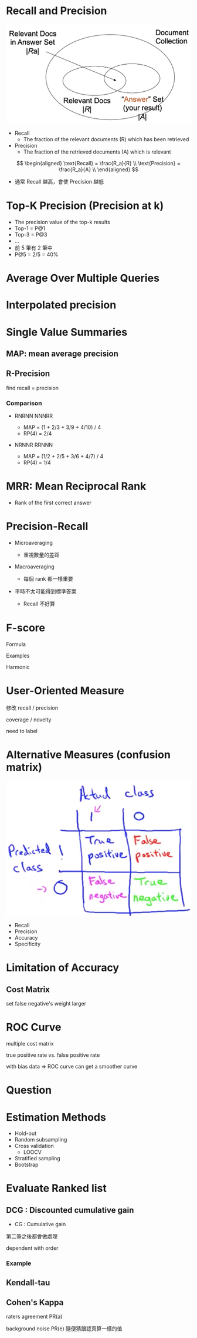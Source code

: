 # Recall and Precision

![](../.gitbook/assets/dm_recall_precision.png)

* Recall
  * The fraction of the relevant documents (R) which has been retrieved
* Precision
  * The fraction of the retrieved documents (A) which is relevant

$$
\begin{aligned}
\text{Recall} = \frac{R_a}{R} \\
\text{Precision} = \frac{R_a}{A} \\
\end{aligned}
$$

* 通常 Recall 越高，會使 Precision 越低

# Top-K Precision (Precision at k)

* The precision value of the top-k results
* Top-1 = P@1
* Top-3 = P@3
* ...
* 前 5 筆有 2 筆中
* P@5 = 2/5 = 40%

# Average Over Multiple Queries
# Interpolated precision

# Single Value Summaries


## MAP: mean average precision


## R-Precision

find recall = precision

### Comparison

* RNRNN NNNRR
  * MAP = (1 + 2/3 + 3/9 + 4/10) / 4
  * RP(4) = 2/4

* NRNNR RRNNN
  * MAP = (1/2 + 2/5 + 3/6 + 4/7) / 4
  * RP(4) = 1/4


# MRR: Mean Reciprocal Rank

* Rank of the first correct answer

# Precision-Recall

* Microaveraging
  * 重視數量的差距
* Macroaveraging
  * 每個 rank 都一樣重要

* 平時不太可能得到標準答案
  * Recall 不好算

# F-score

Formula

Examples

Harmonic

# User-Oriented Measure

修改 recall / precision

coverage / novelty

need to label

# Alternative Measures (confusion matrix)

![](../.gitbook/assets/precision_recall_table.png)

* Recall
* Precision
* Accuracy
* Specificity


# Limitation of Accuracy

## Cost Matrix

set false negative's weight larger

# ROC Curve
multiple cost matrix

true positive rate vs. false positive rate

with bias data => ROC curve can get a smoother curve

# Question


# Estimation Methods

* Hold-out
* Random subsampling
* Cross validation
  * LOOCV
* Stratified sampling
* Bootstrap

# Evaluate Ranked list

## DCG : Discounted cumulative gain

* CG : Cumulative gain

第二筆之後都會做處理

dependent with order

### Example

## Kendall-tau

## Cohen's Kappa

raters agreement PR(a)

background noise PR(e)
隨便猜跟認真算一樣的值

